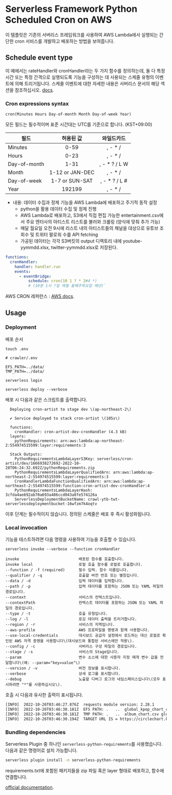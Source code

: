 # Serverless Framework Python Scheduled Cron on AWS

이 템플릿은 기존의 서버리스 프레임워크를 사용하여 AWS Lambda에서 실행되는 간단한 cron 서비스를 개발하고 배포하는 방법을 보여줍니다.

## Schedule event type

이 예에서는 rateHandler와 cronHandler라는 두 가지 함수를 정의하는데, 
둘 다 특정 시간 또는 특정 간격으로 실행되도록 기능을 구성하는 데 사용되는 스케줄 유형의 
이벤트에 의해 트리거됩니다. 
스케줄 이벤트에 대한 자세한 내용은 서버리스 문서의 해당 섹션을 참조하십시오.
[docs](https://serverless.com/framework/docs/providers/aws/events/schedule/).

### Cron expressions syntax

```pseudo
cron(Minutes Hours Day-of-month Month Day-of-week Year)
```

모든 필드는 필수적이며 표준 시간대는 UTC를 기준으로 합니다. (KST+09:00)

| 필드           |      허용된 값      |     와일드카드     |
|--------------|:---------------:|:-------------:|
| Minutes      |      0-59       |    , - * /    |
| Hours        |      0-23       |    , - * /    |
| Day-of-month |      1-31       | , - * ? / L W |
| Month        | 1-12 or JAN-DEC |    , - * /    |
| Day-of-week  | 1-7 or SUN-SAT  | , - * ? / L # |
| Year         |     192199      |    , - * /    |

- 내용: 데이터 수집과 정제 기능을 AWS Lambda에 배포하고 주기적 동작 설정
    - python을 활용 데이터 수집 및 정제 진행
    - AWS Lambda로 배포하고, S3에서 직접 편집 가능한 entertainment.csv에서 주요 엔터사의 아티스트 리스트를 불러와 크롤링 (양식에 맞춰 추가 가능)
    - 매달 월요일 오전 9시에 리스트 내의 아티스트들의 채널을 대상으로 유튜브 조회수 및 트위터 팔로워 수를 API fetching
    - 가공된 데이터는 각각 S3버킷의 output 디렉토리 내에 youtube-yymmdd.xlsx, twitter-yymmdd.xlsx로 저장된다.

```yml
functions:
  cronHandler:
    handler: handler.run
    events:
      - eventBridge:
          schedule: cron(10 1 ? * 2#4 *)
          # (10분 1시 ?일 매월 둘째주목요일 매년)`
```

AWS CRON 레퍼런스 : [AWS docs](https://docs.aws.amazon.com/AmazonCloudWatch/latest/events/ScheduledEvents.html#CronExpressions).

## Usage

### Deployment

배포 순서
```shell
touch .env
```

```text
# crawler/.env

EFS_PATH=../data/
TMP_PATH=../data/
```

```shell
serverless login
```

```shell
serverless deploy --verbose
```

배포 시 다음과 같은 스크립트를 출력합니다.

```shell
  Deploying cron-artist to stage dev \(ap-northeast-2\)

  ✔ Service deployed to stack cron-artist \(105s\)

  functions:
    cronHandler: cron-artist-dev-cronHandler (4.3 kB)
  layers:
    pythonRequirements: arn:aws:lambda:ap-northeast-2:554974515599:layer:requirements:3
  
  Stack Outputs:
    PythonRequirementsLambdaLayerS3Key: serverless/cron-artist/dev/1666938272692-2022-10-28T06:24:32.692Z/pythonRequirements.zip
    PythonRequirementsLambdaLayerQualifiedArn: arn:aws:lambda:ap-northeast-2:554974515599:layer:requirements:3
    CronHandlerLambdaFunctionQualifiedArn: arn:aws:lambda:ap-northeast-2:554974515599:function:cron-artist-dev-cronHandler:4
    PythonRequirementsLambdaLayerHash: 3cfda4ae692ab70a693a486ccd043a8fe574126a
    ServerlessDeploymentBucketName: crawl-ytb-twt-serverlessdeploymentbucket-16wfzm7k4oqtv

```
이후 단계는 필수적이지 않습니다. 정의된 스케줄은 배포 후 즉시 활성화됩니다.

### Local invocation

기능을 테스트하려면 다음 명령을 사용하여 기능을 호출할 수 있습니다.

```shell
serverless invoke --verbose --function cronHandler
```

```shell
invoke                          배포된 함수를 호출합니다.
invoke local                    로컬 호출 함수를 로컬로 호출합니다.
--function / -f (required)      필수 입력. 함수 이름입니다.
--qualifier / -q                호출할 버전 번호 또는 별칭입니다.
--data / -d                     입력 데이터를 입력합니다.
--path / -p                     입력 데이터를 포함하는 JSON 또는 YAML 파일의 경로입니다.
--context                       서비스의 컨텍스트입니다.
--contextPath                   컨텍스트 데이터를 포함하는 JSON 또는 YAML 파일의 경로입니다.
--type / -t                     호출 유형입니다.
--log / -l                      로깅 데이터 출력을 트리거합니다.
--region / -r                   서비스의 지역입니다.
--aws-profile                   AWS 프로파일을 명령과 함께 사용합니다.
--use-local-credentials         대시보드 공급자 설정에서 로드하는 대신 로컬로 확인된 AWS 자격 증명을 사용합니다\(대시보드와 통합된 서비스에만 적용\).
--config / -c                   서버리스 구성 파일의 경로입니다.
--stage / -s                    서비스의 Stage입니다.
--param                         변수 소스에 대한 사용자 지정 매개 변수 값을 전달합니다\(예: --param="key=value"\)
--version / -v                  버전 정보를 표시합니다.
--verbose                       상세 로그를 표시합니다.
--debug                         노출할 디버그 로그의 네임스페이스입니다\(모두 표시하려면 "*"를 사용하십시오\).
```

호출 시 다음과 유사한 출력이 표시됩니다.

```bash
[INFO]  2022-10-26T03:46:27.876Z  requests module version: 2.28.1
[INFO]	2022-10-26T03:46:30.181Z  EFS PATH: .	..	global_kpop_chart_cleanup.xlsx
[INFO]	2022-10-26T03:46:30.181Z  TMP PATH: .	..	album_chart.csv	global_kpop_chart.csv
[INFO]	2022-10-26T03:46:30.194Z  TARGET URL IS = https://circlechart.kr/data/api/chart/global?termGbn=month&yyyymmdd=202112
```

### Bundling dependencies

Serverless Plugin 중 하나인 `serverless-python-requirements`를 사용했습니다. 
다음과 같은 명령어로 설치 가능합니다.

```bash
serverless plugin install -n serverless-python-requirements
```

requirements.txt에 포함된 패키지들을 zip 파일 혹은 layer 형태로 배포하고, 함수에 연결합니다.

[official documentation](https://github.com/UnitedIncome/serverless-python-requirements).
